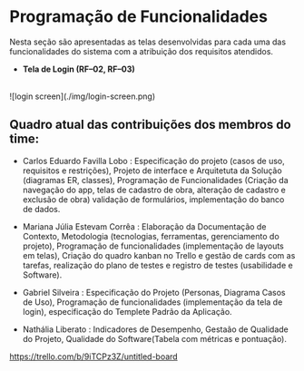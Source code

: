 # Programação de Funcionalidades

Nesta seção são apresentadas as telas desenvolvidas para cada uma das funcionalidades do sistema com a atribuição dos requisitos atendidos.

- **Tela de Login (RF–02, RF–03)**
<br>
![login screen](./img/login-screen.png)








## Quadro atual das contribuições dos membros do time:

* Carlos Eduardo Favilla Lobo : Especificação do projeto (casos de uso, requisitos e restrições), Projeto de interface e Arquitetuta da Solução (diagramas ER, classes), Programação de Funcionalidades (Criação da navegação do app, telas de cadastro de obra, alteração de cadastro e exclusão de obra)  validação de formulários, implementação do banco de dados. 

* Mariana Júlia Estevam Corrêa : Elaboração da Documentação de Contexto, Metodologia (tecnologias, ferramentas, gerenciamento do projeto),  Programação de funcionalidades (implementação de layouts em telas), Criação do quadro kanban no Trello e gestão de cards com as tarefas, realização do plano de testes e registro de testes (usabilidade e Software). 

* Gabriel Silveira : Especificação do Projeto (Personas, Diagrama Casos de Uso), Programação de funcionalidades (implementação da tela de login), especificação do Templete Padrão da Aplicação.

* Nathália Liberato : Indicadores de Desempenho, Gestaão de Qualidade do Projeto, Qualidade do Software(Tabela com métricas e pontuação).

https://trello.com/b/9iTCPz3Z/untitled-board
